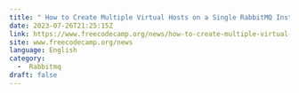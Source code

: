 ```yaml
---
title: " How to Create Multiple Virtual Hosts on a Single RabbitMQ Instance "
date: 2023-07-26T21:25:15Z
link: https://www.freecodecamp.org/news/how-to-create-multiple-virtual-hosts-on-one-rabbitmq-instance/?utm_medium=RSS&utm_source=news.12bit.vn
site: www.freecodecamp.org/news
language: English
category:
  -  Rabbitmq 
draft: false
---
```

